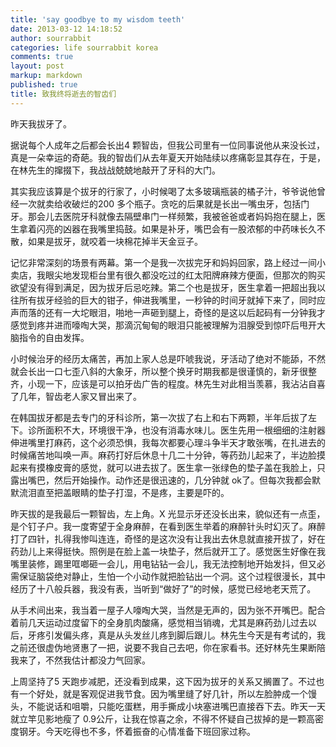 ```yaml
---
title: 'say goodbye to my wisdom teeth'
date: 2013-03-12 14:18:52
author: sourrabbit
categories: life sourrabbit korea
comments: true
layout: post
markup: markdown
published: true
title: 致我终将逝去的智齿们
---
```

昨天我拔牙了。

据说每个人成年之后都会长出4
颗智齿，但我公司里有一位同事说他从来没长过，真是一朵幸运的奇葩。我的智齿们从去年夏天开始陆续以疼痛彰显其存在，于是，在林先生的撺掇下，我战战兢兢地敲开了牙科的大门。

其实我应该算是个拔牙的行家了，小时候喝了太多玻璃瓶装的橘子汁，爷爷说他曾经一次就卖给收破烂的200
多个瓶子。贪吃的后果就是长出一嘴虫牙，包括门牙。那会儿去医院牙科就像去隔壁串门一样频繁，我被爸爸或者妈妈抱在腿上，医生拿着闪亮的凶器在我嘴里捣鼓。如果是补牙，嘴巴会有一股浓郁的中药味长久不散，如果是拔牙，就咬着一块棉花掉半天金豆子。

记忆非常深刻的场景有两幕。第一个是我一次拔完牙和妈妈回家，路上经过一间小卖店，我眼尖地发现柜台里有很久都没吃过的红太阳牌麻辣方便面，但那次的购买欲望没有得到满足，因为拔牙后忌吃辣。第二个也是拔牙，医生拿着一把超出我以往所有拔牙经验的巨大的钳子，伸进我嘴里，一秒钟的时间牙就掉下来了，同时应声而落的还有一大坨眼泪，啪地一声砸到腿上，奇怪的是这以后起码有一分钟我才感觉到疼并进而嚎啕大哭，那滴沉甸甸的眼泪只能被理解为泪腺受到惊吓后甩开大脑指令的自由发挥。

小时候治牙的经历太痛苦，再加上家人总是吓唬我说，牙活动了绝对不能舔，不然就会长出一口七歪八斜的大象牙，所以整个换牙时期我都是很谨慎的，新牙很整齐，小现一下，应该是可以拍牙齿广告的程度。林先生对此相当羡慕，我沾沾自喜了几年，智齿老人家又冒出来了。

在韩国拔牙都是去专门的牙科诊所，第一次拔了右上和右下两颗，半年后拔了左下。诊所面积不大，环境很干净，也没有消毒水味儿。医生先用一根细细的注射器伸进嘴里打麻药，这个必须恐惧，我每次都要心理斗争半天才敢张嘴，在扎进去的时候痛苦地叫唤一声。麻药打好后休息十几二十分钟，等药劲儿起来了，半边脸摸起来有摸橡皮膏的感觉，就可以进去拔了。医生拿一张绿色的垫子盖在我脸上，只露出嘴巴，然后开始操作。动作还是很迅速的，几分钟就
ok了。但每次我都会默默流泪直至把盖眼睛的垫子打湿，不是疼，主要是吓的。

昨天拔的是我最后一颗智齿，左上角。X
光显示牙还没长出来，貌似还有一点歪，是个钉子户。我一度寄望于全身麻醉，在看到医生举着的麻醉针头时幻灭了。麻醉打了四针，扎得我惨叫连连，奇怪的是这次没有让我出去休息就直接开拔了，好在药劲儿上来得挺快。照例是在脸上盖一块垫子，然后就开工了。感觉医生好像在我嘴里装修，踢里哐啷砸一会儿，用电钻钻一会儿，我无法控制地开始发抖，但又必需保证脑袋绝对静止，生怕一个小动作就把脸钻出一个洞。这个过程很漫长，其中经历了十八般兵器，我没有表，当听到“做好了”的时候，感觉已经地老天荒了。

从手术间出来，我当着一屋子人嚎啕大哭，当然是无声的，因为张不开嘴巴。配合着前几天运动过度留下的全身肌肉酸痛，感觉相当销魂，尤其是麻药劲儿过去以后，牙疼引发偏头疼，真是从头发丝儿疼到脚后跟儿。林先生今天是有考试的，我之前还很虚伪地贤惠了一把，说要不我自己去吧，你在家看书。还好林先生果断陪我来了，不然我估计都没力气回家。

上周坚持了5
天跑步减肥，还没看到成果，这下因为拔牙的关系又搁置了。不过也有一个好处，就是客观促进我节食。因为嘴里缝了好几针，所以左脸肿成一个馒头，不能说话和咀嚼，只能吃蛋糕，用手撕成小块塞进嘴巴直接吞下去。昨天一天就立竿见影地瘦了
0.9公斤，让我在惊喜之余，不得不怀疑自己拔掉的是一颗高密度钢牙。今天吃得也不多，怀着振奋的心情准备下班回家过称。
